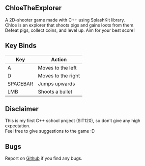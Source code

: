 ## ChloeTheExplorer

A 2D-shooter game made with C++ using SplashKit library.
<br>
Chloe is an explorer that shoots pigs and gains loots from them.
<br>
Defeat pigs, collect coins, and level up. Aim for your best score!

## Key Binds

| Key | Action |
|-|-|
| A | Moves to the left |
| D | Moves to the right |
| SPACEBAR | Jumps upwards |
| LMB | Shoots a bullet |

## Disclaimer

This is my first C++ school project (SIT120), so don't give any high expectation.
<br>
Feel free to give suggestions to the game :D

## Bugs

Report on [Github](https://github.com/iNxtWilliqm/ChloeTheExplorer/issues/new) if you find any bugs.
